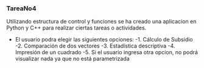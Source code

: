 ### TareaNo4
Utilizando estructura de control y funciones se ha creado una aplicacion en Python y C++ para realizar ciertas tareas o actividades.
- El usuario podra elegir las siguientes opciones:
  -1. Cálculo de Subsidio
  -2. Comparación de dos vectores
  -3. Estadística descriptiva
  -4. Impresión de un cuadrado
  -5. Si el usuario ingresa otra opcion, no podrá visualizar nada ya que no está parametrizada
